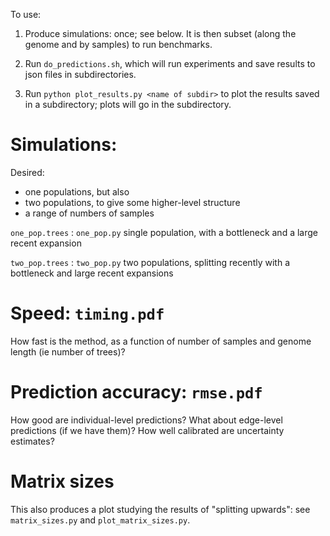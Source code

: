 To use:

1. Produce simulations: once; see below.
    It is then subset (along the genome and by samples) to run benchmarks.

2. Run `do_predictions.sh`, which will run experiments and save results to json files
    in subdirectories.

3. Run `python plot_results.py <name of subdir>` to plot the results saved in a subdirectory;
    plots will go in the subdirectory.


# Simulations:

Desired:

- one populations, but also
- two populations, to give some higher-level structure
- a range of numbers of samples

`one_pop.trees` : `one_pop.py`
    single population, with a bottleneck and a large recent expansion

`two_pop.trees` : `two_pop.py`
    two populations, splitting recently with a bottleneck and large recent expansions

# Speed: `timing.pdf`

How fast is the method, as a function of number of samples and genome length (ie number of trees)?


# Prediction accuracy: `rmse.pdf`

How good are individual-level predictions?
What about edge-level predictions (if we have them)?
How well calibrated are uncertainty estimates?


# Matrix sizes

This also produces a plot studying the results of "splitting upwards": 
see `matrix_sizes.py` and `plot_matrix_sizes.py`.
